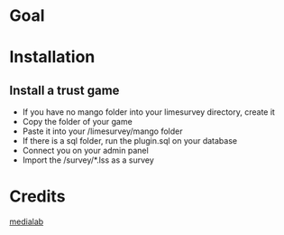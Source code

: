 # Goal


# Installation


## Install a trust game
* If you have no mango folder into your limesurvey directory, create it
* Copy the folder of your game
* Paste it into your /limesurvey/mango folder
* If there is a sql folder, run the plugin.sql on your database
* Connect you on your admin panel
* Import the /survey/*.lss as a survey

# Credits
[medialab](http://www.medialab.sciences-po.fr/)